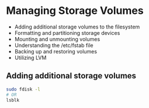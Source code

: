 # Managing Storage Volumes

- Adding additional storage volumes to the filesystem
- Formatting and partitioning storage devices
- Mounting and unmounting volumes
- Understanding the /etc/fstab file
- Backing up and restoring volumes
- Utilizing LVM

## Adding additional storage volumes

```bash
sudo fdisk -l
# OR
lsblk
```

